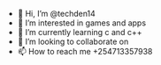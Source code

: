 - 👋 Hi, I’m @techden14
- 👀 I’m interested in games and apps 
- 🌱 I’m currently learning c and c++
- 💞️ I’m looking to collaborate on 
- 📫 How to reach me +254713357938

<!---
techden14/techden14 is a ✨ special ✨ repository because its `README.md` (this file) appears on your GitHub profile.
You can click the Preview link to take a look at your changes.
--->
